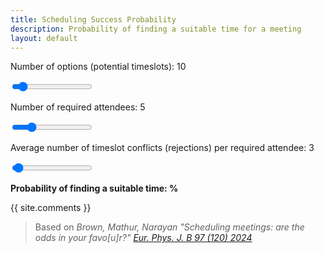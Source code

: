 ```yaml
---
title: Scheduling Success Probability
description: Probability of finding a suitable time for a meeting
layout: default
---
```


Number of options (potential timeslots): <span id="l">10</span>

<input type="range" min="1" max="100" value="10" class="slider" id="slots">

Number of required attendees: <span id="m">5</span>

<input type="range" min="1" max="20" value="5" class="slider" id="respondents">

Average number of timeslot conflicts (rejections) per required attendee: <span id="r">3</span>

<input type="range" min="0" max="100" value="3" class="slider" id="conflicts">

**Probability of finding a suitable time: <span id="probability"></span>%**

{{ site.comments }}

> Based on *Brown, Mathur, Narayan "Scheduling meetings: are the odds in your favo[u]r?"* [*Eur. Phys. J. B 97 (120) 2024*](https://doi.org/10.1140/epjb/s10051-024-00742-z)

<script type="text/javascript">
function factorial(n) {
  return n > 1 ? n * factorial(n - 1) : 1;
}
var l = document.getElementById("slots");
var m = document.getElementById("respondents");
var r = document.getElementById("conflicts");
var p = document.getElementById("probability");
function update() {
  document.getElementById("l").innerHTML = l.value;
  document.getElementById("m").innerHTML = m.value;
  document.getElementById("r").innerHTML = r.value;
  r.max = l.value;

  var J = l.value - r.value;
  var fail = 0;
  for (var j = 0; j <= J; j++) {
    fail += Math.pow(-1, j) * factorial(l.value) / factorial(j) / factorial(l.value - j) * Math.pow(
      factorial(J) * factorial(l.value - j) / factorial(l.value) / factorial(J - j),
      m.value
    );
  }
  p.innerHTML = Math.round(100 * (1 - fail));
}
update();
l.oninput = m.oninput = r.oninput = update;
</script>
